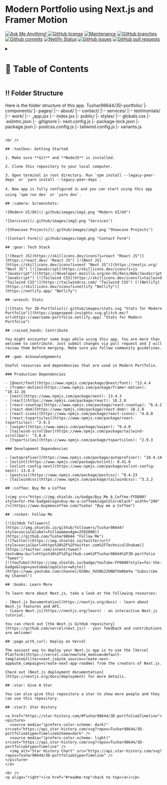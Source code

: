 <a name="readme-top"></a>

# Modern Portfolio using Next.js and Framer Motion

[![Ask Me Anything!](https://flat.badgen.net/static/Ask%20me/anything?icon=github&color=black&scale=1.01)](https://github.com/Tushar98644 "Ask Me Anything!")
[![GitHub license](https://flat.badgen.net/github/license/Tushar98644/3D-portfolio?icon=github&color=black&scale=1.01)](https://github.com/Tushar98644/3D-portfolio/blob/main/LICENSE "GitHub license")
[![Maintenance](https://flat.badgen.net/static/Maintained/yes?icon=github&color=black&scale=1.01)](https://github.com/Tushar98644/3D-portfolio/commits/main "Maintenance")
[![GitHub branches](https://flat.badgen.net/github/branches/Tushar98644/3D-portfolio?icon=github&color=black&scale=1.01)](https://github.com/Tushar98644/3D-portfolio/branches "GitHub branches")
[![Github commits](https://flat.badgen.net/github/commits/Tushar98644/3D-portfolio?icon=github&color=black&scale=1.01)](https://github.com/Tushar98644/3D-portfolio/commits "Github commits")
[![Netlify Status](https://api.netlify.com/api/v1/badges/721491f5-0b0d-4120-96bd-6bd0480ef1e5/deploy-status)](https://awersome-portfolio.netlify.app/ "Netlify Status")
[![GitHub issues](https://flat.badgen.net/github/issues/Tushar98644/3D-portfolio?icon=github&color=black&scale=1.01)](https://github.com/Tushar98644/3D-portfolio/issues "GitHub issues")
[![GitHub pull requests](https://flat.badgen.net/github/prs/Tushar98644/3D-portfolio?icon=github&color=black&scale=1.01)](https://github.com/Tushar98644/3D-portfolio/pulls "GitHub pull requests")

<!-- Table of Contents -->
<details>

<summary>

# :notebook_with_decorative_cover: Table of Contents

</summary>

- [Folder Structure](#bangbang-folder-structure)
- [Getting Started](#toolbox-getting-started)
- [Screenshots](#camera-screenshots)
- [Tech Stack](#gear-tech-stack)
- [Stats](#wrench-stats)
- [Contribute](#raised_hands-contribute)
- [Acknowledgements](#gem-acknowledgements)
- [Buy Me a Coffee](#coffee-buy-me-a-coffee)
- [Follow Me](#rocket-follow-me)
- [Learn More](#books-learn-more)
- [Deploy on Vercel](#page_with_curl-deploy-on-vercel)
- [Give A Star](#star-give-a-star)
- [Star History](#star2-star-history)
- [Give A Star](#star-give-a-star)

</details>

## :bangbang: Folder Structure

Here is the folder structure of this app.
Tushar98644/3D-portfolio/
  |- components/
  |- pages/
    |-- about/
    |-- contact/
    |-- services/
    |-- testimonials/
    |-- work/
    |-- _app.jsx
    |-- index.jsx
  |- public/
  |- styles/
    |-- globals.css
  |- .eslintrc.json
  |- .gitignore
  |- next.config.js
  |- package-lock.json
  |- package.json
  |- postcss.config.js
  |- tailwind.config.js
  |- variants.js
```

<br />

## :toolbox: Getting Started

1. Make sure **Git** and **NodeJS** is installed.

2. Clone this repository to your local computer.

3. Open terminal in root directory. Run `npm install --legacy-peer-deps` or `yarn install --legacy-peer-deps`.

4. Now app is fully configured 👍 and you can start using this app using `npm run dev` or `yarn dev`.

## :camera: Screenshots:

![Modern UI/UX](/.github/images/img1.png "Modern UI/UX")

![Services](/.github/images/img2.png "Services")

![Showcase Projects](/.github/images/img3.png "Showcase Projects")

![Contact Form](/.github/images/img4.png "Contact Form")

## :gear: Tech Stack

[![React JS](https://skillicons.dev/icons?i=react "React JS")](https://react.dev/ "React JS") [![Next JS](https://skillicons.dev/icons?i=next "Next JS")](https://nextjs.org/ "Next JS") [![JavaScript](https://skillicons.dev/icons?i=js "JavaScript")](https://developer.mozilla.org/en-US/docs/Web/JavaScript "JavaScript") [![Tailwind CSS](https://skillicons.dev/icons?i=tailwind "Tailwind CSS")](https://tailwindcss.com/ "Tailwind CSS") [![Netlify](https://skillicons.dev/icons?i=netlify "Netlify")](https://netlify.app/ "Netlify")

## :wrench: Stats

[![Stats for 3D-Portfolio](/.github/images/stats.svg "Stats for Modern Portfolio")](https://pagespeed-insights-svg.glitch.me/?url=https://awersome-portfolio.netlify.app/ "Stats for Modern Portfolio")

## :raised_hands: Contribute

You might encounter some bugs while using this app. You are more than welcome to contribute. Just submit changes via pull request and I will review them before merging. Make sure you follow community guidelines.

## :gem: Acknowledgements

Useful resources and dependencies that are used in Modern Portfolio.

### Production Dependencies

- [@next/font](https://www.npmjs.com/package/@next/font): ^13.4.4
- [framer-motion](https://www.npmjs.com/package/framer-motion): ^10.12.16
- [next](https://www.npmjs.com/package/next): 13.4.3
- [react](https://www.npmjs.com/package/react): 18.2.0
- [react-countup](https://www.npmjs.com/package/react-countup): ^6.4.2
- [react-dom](https://www.npmjs.com/package/react-dom): 18.2.0
- [react-icons](https://www.npmjs.com/package/react-icons): ^4.8.0
- [react-tsparticles](https://www.npmjs.com/package/react-tsparticles): ^2.9.3
- [swiper](https://www.npmjs.com/package/swiper): ^9.4.0
- [tailwind-scrollbar](https://www.npmjs.com/package/tailwind-scrollbar): ^3.0.4
- [tsparticles](https://www.npmjs.com/package/tsparticles): ^2.9.3

### Development Dependencies

- [autoprefixer](https://www.npmjs.com/package/autoprefixer): ^10.4.14
- [eslint](https://www.npmjs.com/package/eslint): 8.41.0
- [eslint-config-next](https://www.npmjs.com/package/eslint-config-next): 13.4.3
- [postcss](https://www.npmjs.com/package/postcss): ^8.4.23
- [tailwindcss](https://www.npmjs.com/package/tailwindcss): ^3.3.2

## :coffee: Buy Me a Coffee

[<img src="https://img.shields.io/badge/Buy_Me_A_Coffee-FFDD00?style=for-the-badge&logo=buy-me-a-coffee&logoColor=black" width="200" />](https://www.buymeacoffee.com/Tushar "Buy me a Coffee")

## :rocket: Follow Me

[![GitHub followers](https://img.shields.io/github/followers/Tushar98644?style=social&label=Follow&maxAge=2592000)](https://github.com/Tushar98644 "Follow Me")
[![Twitter](https://img.shields.io/twitter/url?style=social&url=https%3A%2F%2Ftwitter.com%2FTechnicalShubam)](https://twitter.com/intent/tweet?text=Wow:&url=https%3A%2F%2Fgithub.com%2FTushar98644%2F3D-portfolio "Tweet")
[![YouTube](https://img.shields.io/badge/YouTube-FF0000?style=for-the-badge&logo=youtube&logoColor=white)](https://www.youtube.com/channel/UCNAz_hUVBG2ZUN8TVm0bmYw "Subscribe my Channel")

## :books: Learn More

To learn more about Next.js, take a look at the following resources:

- [Next.js Documentation](https://nextjs.org/docs) - learn about Next.js features and API.
- [Learn Next.js](https://nextjs.org/learn) - an interactive Next.js tutorial.

You can check out [the Next.js GitHub repository](https://github.com/vercel/next.js/) - your feedback and contributions are welcome!

## :page_with_curl: Deploy on Vercel

The easiest way to deploy your Next.js app is to use the [Vercel Platform](https://vercel.com/new?utm_medium=default-template&filter=next.js&utm_source=create-next-app&utm_campaign=create-next-app-readme) from the creators of Next.js.

Check out [Next.js deployment documentation](https://nextjs.org/docs/deployment) for more details.

## :star: Give A Star

You can also give this repository a star to show more people and they can use this repository.

## :star2: Star History

<a href="https://star-history.com/#Tushar98644/3D-portfolio&Timeline">
<picture>
  <source media="(prefers-color-scheme: dark)" srcset="https://api.star-history.com/svg?repos=Tushar98644/3D-portfolio&type=Timeline&theme=dark" />
  <source media="(prefers-color-scheme: light)" srcset="https://api.star-history.com/svg?repos=Tushar98644/3D-portfolio&type=Timeline" />
  <img alt="Star History Chart" src="https://api.star-history.com/svg?repos=Tushar98644/3D-portfolio&type=Timeline" />
</picture>
</a>

<br />
<p align="right">(<a href="#readme-top">back to top</a>)</p>
